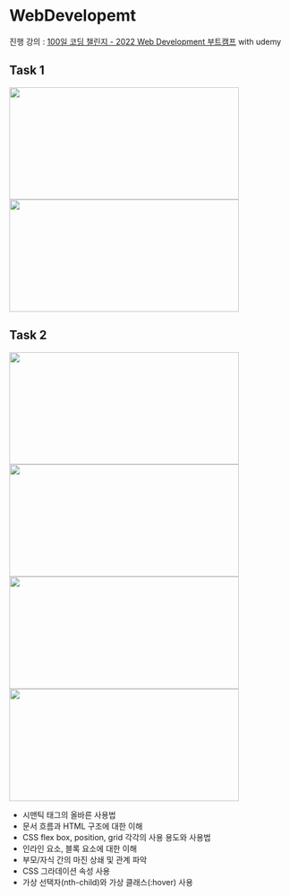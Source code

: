 # WebDevelopemt

진행 강의 : [100일 코딩 챌린지 - 2022 Web Development 부트캠프](https://www.udemy.com/course/100-2022-web-development/) with udemy


## Task 1
<span align="left"><img src="https://user-images.githubusercontent.com/98699927/202668622-1a3ee41b-946f-4f2d-a4b7-aa709fba98aa.jpg" width=410 height=200></span>
<span align="right"><img src="https://user-images.githubusercontent.com/98699927/202668635-33f0c3d7-b02a-4d1c-ba31-4452b377c5a8.jpg" width=410 height=200></span>

## Task 2
<span align="left"><img src="https://user-images.githubusercontent.com/98699927/202708082-fff8ba24-641a-4ace-80c8-445a248637c1.jpg" width=410 height=200></span>
<span align="left"><img src="https://user-images.githubusercontent.com/98699927/202708257-0bafc5fb-b19b-4d3a-ae9a-7eaf55136b6e.jpg" width=410 height=200></span>
<span align="right"><img src="https://user-images.githubusercontent.com/98699927/202708097-684b6318-11f3-4c4b-9b01-c418cbfd0e91.jpg" width=410 height=200></span>
<span align="right"><img src="https://user-images.githubusercontent.com/98699927/202708112-02327acb-ce72-4be3-a316-c413ca341759.jpg" width=410 height=200></span>

<ul>
  <li>시맨틱 태그의 올바른 사용법</li>
  <li>문서 흐름과 HTML 구조에 대한 이해</li>
  <li>CSS flex box, position, grid 각각의 사용 용도와 사용법</li>
  <li>인라인 요소, 블록 요소에 대한 이해</li>
  <li>부모/자식 간의 마진 상쇄 및 관계 파악</li>
  <li>CSS 그라데이션 속성 사용</li>
  <li>가상 선택자(nth-child)와 가상 클래스(:hover) 사용</li>
</ul>
